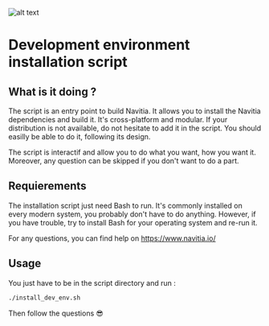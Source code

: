 ![alt text](../documentation/diagrams/logo_navitia_horizontal_fd_gris_250px.png)

# Development environment installation script

## What is it doing ?

The script is an entry point to build Navitia. It allows you to install the Navitia dependencies and build it.
It's cross-platform and modular. If your distribution is not available, do not hesitate to add it in the script. You should easilly be able to do it, following its design.

The script is interactif and allow you to do what you want, how you want it. Moreover, any question can be skipped if you don't want to do a part.


## Requierements

The installation script just need Bash to run. It's commonly installed on every modern system, you probably don't have to do anything.
However, if you have trouble, try to install Bash for your operating system and re-run it.

For any questions, you can find help on https://www.navitia.io/


## Usage

You just have to be in the script directory and run :

```sh
./install_dev_env.sh
```

Then follow the questions :sunglasses:
